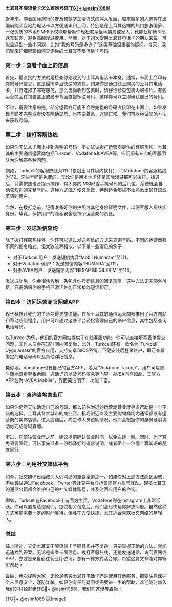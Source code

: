 **土耳其不限流量卡怎么查询号码[[TG💪+ @esim1088](https://t.me/s/esim1088)]**

近年来，随着国际旅行的普及和数字生活方式的深入发展，越来越多的人选择在出国前购买当地的电话卡以方便通讯和上网。特别是在土耳其这样的热门旅游国家，一张优质的本地SIM卡不仅能够帮助你轻松联系当地朋友或家人，还能让你畅享高速互联网，避免高额漫游费用。然而，对于初次使用土耳其电话卡的朋友来说，可能会遇到一些小问题，比如“我的号码是多少？”这类基础但重要的疑问。今天，我们就来详细聊聊如何查询你的土耳其不限流量卡号码。

### **第一步：查看卡面上的信息**

首先，最直接的方法就是检查你刚收到的土耳其电话卡本身。通常，卡面上会印有你的号码信息，这是最简单且快速的方式。如果你是通过线上购买的土耳其电话卡，并且选择了邮寄服务，那么当你收到包裹时，请仔细检查包裹内的卡片。有些运营商会在包装盒上或者卡背面直接标注号码，这样你可以立即确认自己的号码。

不过，需要注意的是，部分运营商可能不会将完整的号码直接印在卡面上。如果发现号码不完整或者没有明确显示，也不要着急，这很正常。我们可以尝试其他方法来获取号码。

### **第二步：拨打客服热线**

如果你无法从卡面上找到完整的号码，不妨试试拨打运营商提供的客服热线。土耳其的主要通信运营商包括Turkcell、Vodafone和AVEA等，它们都有专门的客服团队为你解答各种问题。

例如，Turkcell的客服热线为111（仅限土耳其境内拨打），而Vodafone的客服热线为112。这些号码是免费的，无论你是用本地卡还是国际漫游都可以拨打。拨通后，只需按照语音提示操作，输入你的IMSI码或手机号码的后几位，系统就会自动告知你的完整号码。这种方式既方便又高效，特别适合那些不太熟悉土耳其语或英语的用户。

当然，在拨打之前，记得准备好你的护照或其他身份证明文件，以便客服人员核实身份。毕竟，保护用户的隐私安全是每个运营商的责任。

### **第三步：发送短信查询**

除了拨打客服热线外，你还可以通过发送短信的方式来查询号码。不同的运营商有不同的指令格式，但大致流程相似。以下是一些常见的例子：

- 对于Turkcell用户：发送短信内容“Mobil Numaram”至111。
- 对于Vodafone用户：发送短信内容“NUMARA”至112。
- 对于AVEA用户：发送短信内容“HESAP BILGILERIM”至113。

发送成功后，你会很快收到一条包含你号码信息的回复短信。这种方法无需额外付费，只需确保你的手机已激活并能正常接收短信即可。

### **第四步：访问运营商官网或APP**

现代科技让我们的生活变得更加便捷。许多土耳其的通信运营商都推出了官方网站和移动应用程序，用户可以通过这些平台轻松管理自己的账户信息，其中包括查询电话号码。

以Turkcell为例，他们的官方网站提供了在线客服功能，你可以直接填写表单提交问题，工作人员会在短时间内回复你。此外，Turkcell还有一款名为“Turkcell Uygulaması”的官方应用，支持安卓和iOS系统。下载安装后登录账户，即可查看绑定的电话号码以及其他详细信息。

类似地，Vodafone也有自己的官方APP，名为“Vodafone Takipçi”，用户可以随时随地查看套餐余额、通话记录以及号码信息等内容。AVEA同样如此，其官方APP名为“AVEA Mobile”，界面简洁明了，功能丰富。

### **第五步：咨询当地营业厅**

如果你仍然无法确定自己的号码，那么前往附近的运营商营业厅寻求帮助是一个不错的选择。土耳其各大城市的商业区、机场附近以及主要购物商场内通常都设有运营商的实体店铺。进入店铺后，向工作人员说明情况，他们会根据你的身份证明协助你完成号码查询。

不过，在前往营业厅之前，建议提前确认营业时间，以免白跑一趟。同时，为了避免语言障碍，可以事先准备一份翻译好的请求说明，或者带上一位懂土耳其语的朋友同行。

### **第六步：利用社交媒体平台**

如今，社交媒体已经成为人们沟通的重要渠道之一。如果你对上述方法感到困惑，不妨尝试通过Facebook、Twitter等社交平台与运营商官方账号互动。很多土耳其的通信公司都会维护自己的社交媒体账号，并及时回应用户的咨询。

例如，Turkcell在Facebook上有官方主页，Vodafone则在Instagram上非常活跃。你可以直接私信他们，提供相关信息后，他们会尽快帮你解决问题。虽然这种方式可能需要一定的时间等待，但胜在方便快捷，尤其适合喜欢社交网络的年轻人。

### **总结**

综上所述，查询土耳其不限流量卡号码其实并不复杂，只要掌握正确的方法，就能迅速找到答案。无论是查看卡面信息、拨打客服热线，还是发送短信、访问官网或APP，亦或是亲自前往营业厅咨询，总有一种方式适合你。希望这篇文章能对你有所帮助！

最后，再次提醒大家，无论是购买土耳其电话卡还是使用其他服务，都要注意保护个人信息安全，谨防诈骗。如果你有任何疑问或需要进一步的帮助，欢迎随时加入我们的讨论群组[[TG💪+ @esim1088](https://t.me/s/esim1088)]，我们在这里等着你！

[[TG💪+ @esim1088](https://t.me/s/esim1088) ![Image](https://i.postimg.cc/4NQfJmqS/Snipaste-2025-05-13-00-14-12.png)]
